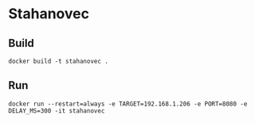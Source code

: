 # Stahanovec

## Build

```
docker build -t stahanovec .
```
	
## Run

```
docker run --restart=always -e TARGET=192.168.1.206 -e PORT=8080 -e DELAY_MS=300 -it stahanovec
```
